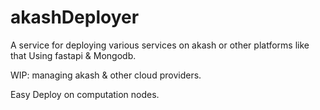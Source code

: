 # akashDeployer
A service for deploying various services on akash or other platforms like that Using fastapi & Mongodb.

WIP: managing akash & other cloud providers.

Easy Deploy on computation nodes.
